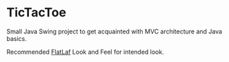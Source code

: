 # TicTacToe


Small Java Swing project to get acquainted with MVC architecture and Java basics.

Recommended [FlatLaf](https://www.formdev.com/flatlaf/) Look and Feel for intended look.

